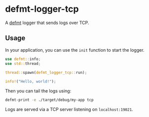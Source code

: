 # defmt-logger-tcp

A [defmt](https://defmt.ferrous-systems.com/) logger that sends logs over TCP.

## Usage

In your application, you can use the `init` function to start the logger.

```rust
use defmt::info;
use std::thread;

thread::spawn(defmt_logger_tcp::run);
 
info!("Hello, world!");
```

Then you can tail the logs using:

```sh
defmt-print -e ./target/debug/my-app tcp
```

Logs are served via a TCP server listening on `localhost:19021`.